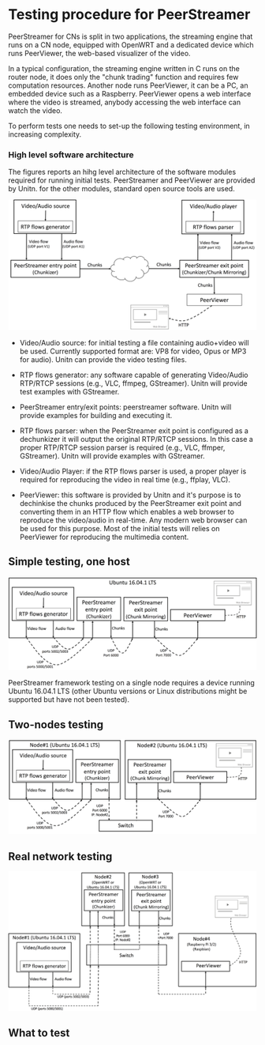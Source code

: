 # Testing procedure for PeerStreamer

PeerStreamer for CNs is split in two applications, the streaming
engine that runs on a CN node, equipped with OpenWRT and a dedicated
device which runs PeerViewer, the web-based visualizer of the video.

In a typical configuration, the streaming engine written in C runs on
the router node, it does only the "chunk trading" function and requires
few computation resources. Another node runs PeerViewer, it can be a
PC, an embedded device such as a Raspberry. PeerViewer opens a web
interface where the video is streamed, anybody accessing the web interface
can watch the video.

To perform tests one needs to set-up the following testing environment,
in increasing complexity.

### High level software architecture

The figures reports an hihg level architecture of the software modules required
for running initial tests. PeerStreamer and PeerViewer are provided by Unitn.
for the other modules, standard open source tools are used.

![alt text](figures/high_level_architecture_v3.png "PeerStreamer software architecture")

* Video/Audio source: for initial testing a file containing audio+video will be
  used. Currently supported format are: VP8 for video, Opus or MP3 for audio).
Unitn can provide the video testing files.

* RTP flows generator: any software capable of generating Video/Audio RTP/RTCP
  sessions (e.g., VLC, ffmpeg, GStreamer). Unitn will provide test examples with
GStreamer.

* PeerStreamer entry/exit points: peerstreamer software. Unitn will provide
  examples for building and executing it.

* RTP flows parser: when the PeerStreamer exit point is configured as a
  dechunkizer it will output the original RTP/RTCP sessions. In this case a
proper RTP/RTCP session parser is required (e.g., VLC, ffmper, GStreamer). Unitn
will provide examples with GStreamer.

* Video/Audio Player: if the RTP flows parser is used, a proper player is
  required for reproducing the video in real time (e.g., ffplay, VLC).

* PeerViewer: this software is provided by Unitn and it's purpose is to
  dechinkise
the chunks produced by the PeerStreamer exit point and converting them in an
HTTP flow which enables a web browser to reproduce the video/audio in real-time.
Any modern web browser can be used for this purpose. Most of the initial tests
will relies on PeerViewer for reproducing the multimedia content.

## Simple testing, one host

![alt text](figures/single_host_test.png "Single host testing")

PeerStreamer framework testing on a single node requires a device running Ubuntu
16.04.1 LTS (other Ubuntu versions or Linux distributions might be supported but
have not been tested).

## Two-nodes testing

![alt text](figures/two_nodes_test.png "Two nodes testing")

## Real network testing

![alt text](figures/real_net_test.png "Real network testing")

## What to test

